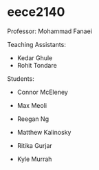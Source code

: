 # eece2140

Professor: Mohammad Fanaei

Teaching Assistants:
- Kedar Ghule
- Rohit Tondare

Students:
- Connor McEleney

- Max Meoli

- Reegan Ng

- Matthew Kalinosky

- Ritika Gurjar

- Kyle Murrah
